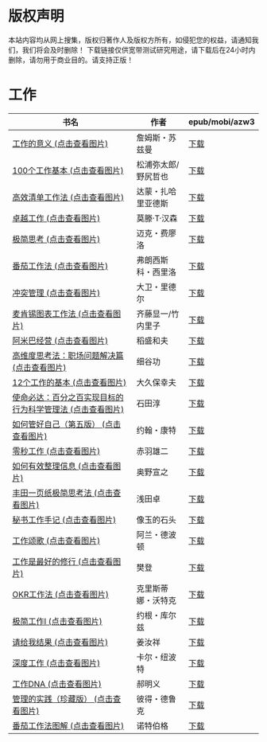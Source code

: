# 版权声明

本站内容均从网上搜集，版权归著作人及版权方所有，如侵犯您的权益，请通知我们，我们将会及时删除！ 下载链接仅供宽带测试研究用途，请下载后在24小时内删除，请勿用于商业目的。请支持正版！

# 工作

| 书名 | 作者 | epub/mobi/azw3 |
| --- | --- | --- |
| [工作的意义 (点击查看图片)](https://www.dushupai.com/attachment/2024/06/12/a336a83c18047633.jpg) | 詹姆斯・苏兹曼 | [下载](https://url89.ctfile.com/f/31084289-1375497598-753d90?p=8866) |
| [100个工作基本 (点击查看图片)](https://www.dushupai.com/attachment/2024/06/11/875a15d6bd77fbd6.jpg) | 松浦弥太郎/野尻哲也 | [下载](https://url89.ctfile.com/f/31084289-1375512118-2798e5?p=8866) |
| [高效清单工作法 (点击查看图片)](https://www.dushupai.com/attachment/2024/06/10/de6e919db8fd0141.jpg) | 达蒙・扎哈里亚德斯 | [下载](https://url89.ctfile.com/f/31084289-1357000315-5aa7f0?p=8866) |
| [卓越工作 (点击查看图片)](https://www.dushupai.com/attachment/2024/06/08/7056578cc6e5243a.jpg) | 莫滕·T·汉森 | [下载](https://url89.ctfile.com/f/31084289-1357052374-207d48?p=8866) |
| [极简思考 (点击查看图片)](https://www.dushupai.com/attachment/2024/06/08/e2dd6568c2f392b9.jpg) | 迈克・费廖洛 | [下载](https://url89.ctfile.com/f/31084289-1357045453-221053?p=8866) |
| [番茄工作法 (点击查看图片)](https://www.dushupai.com/attachment/2024/06/07/1c8712040b23afdb.jpg) | 弗朗西斯科・西里洛 | [下载](https://url89.ctfile.com/f/31084289-1357042903-e98275?p=8866) |
| [冲突管理 (点击查看图片)](https://www.dushupai.com/attachment/2024/06/07/911414c04b5fc1f2.jpg) | 大卫・里德尔 | [下载](https://url89.ctfile.com/f/31084289-1357042798-f29838?p=8866) |
| [麦肯锡图表工作法 (点击查看图片)](https://www.dushupai.com/attachment/2024/06/07/238ab3d2da49dfa2.jpg) | 齐藤显一/竹内里子 | [下载](https://url89.ctfile.com/f/31084289-1357042315-1bcded?p=8866) |
| [阿米巴经营 (点击查看图片)](https://www.dushupai.com/attachment/2024/06/06/e3cb6b0d6bf7fafb.jpg) | 稻盛和夫 | [下载](https://url89.ctfile.com/f/31084289-1357034248-76ecaf?p=8866) |
| [高维度思考法：职场问题解决篇 (点击查看图片)](https://www.dushupai.com/attachment/2024/06/06/b9019afbafc7ce16.jpg) | 细谷功 | [下载](https://url89.ctfile.com/f/31084289-1357032967-9a94c4?p=8866) |
| [12个工作的基本 (点击查看图片)](https://www.dushupai.com/attachment/2024/06/06/5212d7c9f9d3186e.jpg) | 大久保幸夫 | [下载](https://url89.ctfile.com/f/31084289-1357032577-bb5e0b?p=8866) |
| [使命必达：百分之百实现目标的行为科学管理法 (点击查看图片)](https://www.dushupai.com/attachment/2024/06/05/5fbbe44284092214.jpg) | 石田淳 | [下载](https://url89.ctfile.com/f/31084289-1357029574-176028?p=8866) |
| [如何管好自己（第五版） (点击查看图片)](https://www.dushupai.com/attachment/2024/06/05/308ae5a3534e2708.jpg) | 约翰・康特 | [下载](https://url89.ctfile.com/f/31084289-1357028941-7396b8?p=8866) |
| [零秒工作 (点击查看图片)](https://www.dushupai.com/attachment/2024/06/04/9bb583af0b3f2bf7.jpg) | 赤羽雄二 | [下载](https://url89.ctfile.com/f/31084289-1357021129-71f208?p=8866) |
| [如何有效整理信息 (点击查看图片)](https://www.dushupai.com/attachment/2024/06/04/0f3154a626dea50e.jpg) | 奥野宣之 | [下载](https://url89.ctfile.com/f/31084289-1357020547-dd9e0d?p=8866) |
| [丰田一页纸极简思考法 (点击查看图片)](https://www.dushupai.com/attachment/2024/06/04/68882f60b111cb98.jpg) | 浅田卓 | [下载](https://url89.ctfile.com/f/31084289-1357020367-535edd?p=8866) |
| [秘书工作手记 (点击查看图片)](https://www.dushupai.com/attachment/2024/06/03/175464d0b701007d.jpg) | 像玉的石头  | [下载](https://url89.ctfile.com/f/31084289-1357017100-e77e05?p=8866) |
| [工作颂歌 (点击查看图片)](https://www.dushupai.com/attachment/2024/06/03/ed708619822055f0.jpg) | 阿兰・德波顿 | [下载](https://url89.ctfile.com/f/31084289-1357016866-d1189f?p=8866) |
| [工作是最好的修行 (点击查看图片)](https://www.dushupai.com/attachment/2024/06/03/a1aa720f18e7fc06.jpg) | 樊登 | [下载](https://url89.ctfile.com/f/31084289-1357016611-837fca?p=8866) |
| [OKR工作法 (点击查看图片)](https://www.dushupai.com/attachment/2024/06/03/2a08278bd92aac43.jpg) | 克里斯蒂娜・沃特克 | [下载](https://url89.ctfile.com/f/31084289-1357016293-dc135c?p=8866) |
| [极简工作Ⅰ (点击查看图片)](https://www.dushupai.com/attachment/2024/06/03/451715da647cda17.jpg) | 约根・库尔兹 | [下载](https://url89.ctfile.com/f/31084289-1357015267-2b86bb?p=8866) |
| [请给我结果 (点击查看图片)](https://www.dushupai.com/attachment/2024/06/03/673010ff3f80d07f.jpg) | 姜汝祥 | [下载](https://url89.ctfile.com/f/31084289-1357015060-25a31d?p=8866) |
| [深度工作 (点击查看图片)](https://www.dushupai.com/attachment/2024/06/02/b24e34645a2bf571.jpg) | 卡尔・纽波特 | [下载](https://url89.ctfile.com/f/31084289-1357012528-0a8a94?p=8866) |
| [工作DNA (点击查看图片)](https://www.dushupai.com/attachment/2024/06/02/b0b7642e766ce315.jpg) | 郝明义 | [下载](https://url89.ctfile.com/f/31084289-1357011814-6a2602?p=8866) |
| [管理的实践（珍藏版） (点击查看图片)](https://www.dushupai.com/attachment/2024/06/01/8d6fba8669abc699.jpg) | 彼得・德鲁克 | [下载](https://url89.ctfile.com/f/31084289-1357007080-44a05a?p=8866) |
| [番茄工作法图解 (点击查看图片)](https://www.dushupai.com/attachment/2024/06/01/96e70a966055d453.jpg) | 诺特伯格 | [下载](https://url89.ctfile.com/f/31084289-1357004824-6211b9?p=8866) |
